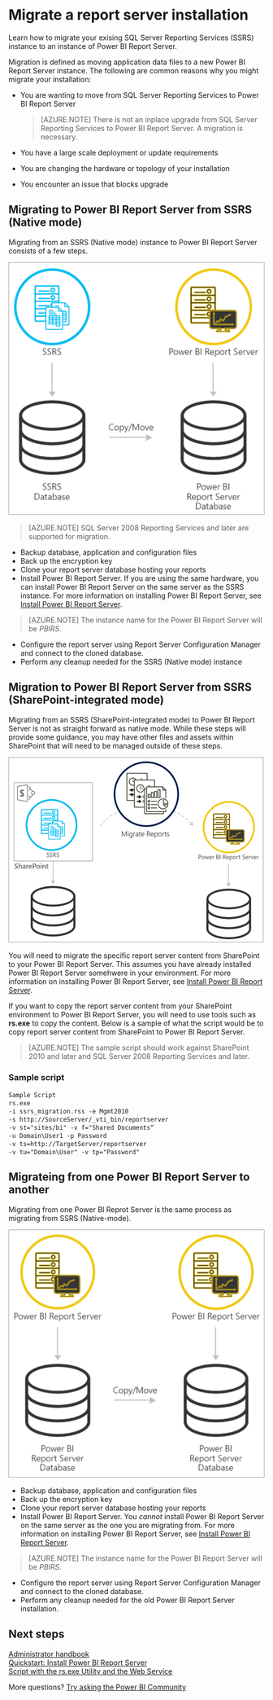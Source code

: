 <properties
   pageTitle="Migrate a report server installation"
   description="Learn how to migrate your exising SQL Server Reporting Services instance to an instance of Power BI Report Server."
   services="powerbi"
   documentationCenter=""
   authors="guyinacube"
   manager="erikre"
   backup=""
   editor=""
   tags=""
   qualityFocus="no"
   qualityDate=""/>

<tags
   ms.service="powerbi"
   ms.devlang="NA"
   ms.topic="article"
   ms.tgt_pltfrm="NA"
   ms.workload="powerbi"
   ms.date="06/12/2017"
   ms.author="asaxton"/>

# Migrate a report server installation

Learn how to migrate your exising SQL Server Reporting Services (SSRS) instance to an instance of Power BI Report Server.

Migration is defined as moving application data files to a new Power BI Report Server instance. The following are common reasons why you might migrate your installation:

* You are wanting to move from SQL Server Reporting Services to Power BI Report Server

    > [AZURE.NOTE] There is not an inplace upgrade from SQL Server Reporting Services to Power BI Report Server. A migration is necessary.

* You have a large scale deployment or update requirements
* You are changing the hardware or topology of your installation
* You encounter an issue that blocks upgrade

## Migrating to Power BI Report Server from SSRS (Native mode)

Migrating from an SSRS (Native mode) instance to Power BI Report Server consists of a few steps.

![](media/reportserver-migrate-report-server/migrate-from-ssrs-native.png "Migrate from SSRS native mode to Power BI Report Server")

> [AZURE.NOTE] SQL Server 2008 Reporting Services and later are supported for migration.

* Backup database, application and configuration files
* Back up the encryption key
* Clone your report server database hosting your reports
* Install Power BI Report Server. If you are using the same hardware, you can install Power BI Report Server on the same server as the SSRS instance. For more information on installing Power BI Report Server, see [Install Power BI Report Server](reportserver-install-report-server.md).

> [AZURE.NOTE] The instance name for the Power BI Report Server will be *PBIRS*.

* Configure the report server using Report Server Configuration Manager and connect to the cloned database.
* Perform any cleanup needed for the SSRS (Native mode) instance

## Migration to Power BI Report Server from SSRS (SharePoint-integrated mode)

Migrating from an SSRS (SharePoint-integrated mode) to Power BI Report Server is not as straight forward as native mode. While these steps will provide some guidance, you may have other files and assets within SharePoint that will need to be managed outside of these steps.

![](media/reportserver-migrate-report-server/migrate-from-ssrs-sharepoint.png "Migrate from SSRS SharePoint-integrated mode to Power BI Report Server")

You will need to migrate the specific report server content from SharePoint to your Power BI Report Server. This assumes you have already installed Power BI Report Server somehwere in your environment. For more information on installing Power BI Report Server, see [Install Power BI Report Server](reportserver-install-report-server.md).

If you want to copy the report server content from your SharePoint environment to Power BI Report Server, you will need to use tools such as **rs.exe** to copy the content. Below is a sample of what the script would be to copy report server content from SharePoint to Power BI Report Server.

> [AZURE.NOTE] The sample script should work against SharePoint 2010 and later and SQL Server 2008 Reporting Services and later.

### Sample script

```
Sample Script
rs.exe
-i ssrs_migration.rss -e Mgmt2010
-s http://SourceServer/_vti_bin/reportserver
-v st="sites/bi" -v f="Shared Documents“
-u Domain\User1 -p Password
-v ts=http://TargetServer/reportserver
-v tu="Domain\User" -v tp="Password"
```

## Migrateing from one Power BI Report Server to another

Migrating from one Power BI Reprot Server is the same process as migrating from SSRS (Native-mode).

![](media/reportserver-migrate-report-server/migrate-from-pbirs.png "Migrate from Power BI Report Server to Power BI Report Server")

* Backup database, application and configuration files
* Back up the encryption key
* Clone your report server database hosting your reports
* Install Power BI Report Server. You *cannot* install Power BI Report Server on the same server as the one you are migrating from. For more information on installing Power BI Report Server, see [Install Power BI Report Server](reportserver-install-report-server.md).

> [AZURE.NOTE] The instance name for the Power BI Report Server will be *PBIRS*.

* Configure the report server using Report Server Configuration Manager and connect to the cloned database.
* Perform any cleanup needed for the old Power BI Report Server installation.

## Next steps

[Administrator handbook](reportserver-admin-handbook-overview.md)  
[Quickstart: Install Power BI Report Server](reportserver-quickstart-install-report-server.md)  
[Script with the rs.exe Utility and the Web Service](https://docs.microsoft.com/sql/reporting-services/tools/script-with-the-rs-exe-utility-and-the-web-service)

More questions? [Try asking the Power BI Community](https://community.powerbi.com/)

